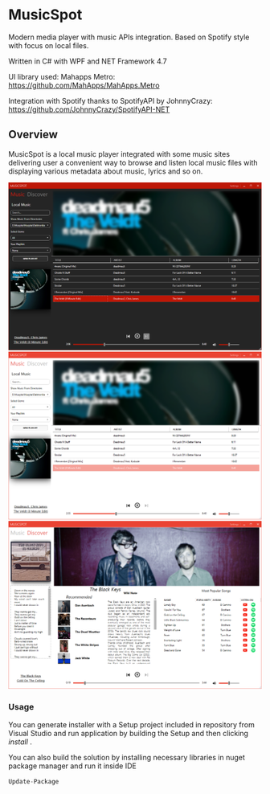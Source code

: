# MusicSpot
Modern media player with music APIs integration. Based on Spotify style with focus on local files.

Written in C# with WPF and NET Framework 4.7

UI library used: Mahapps Metro: https://github.com/MahApps/MahApps.Metro

Integration with Spotify thanks to SpotifyAPI by JohnnyCrazy: https://github.com/JohnnyCrazy/SpotifyAPI-NET

## Overview
MusicSpot is a local music player integrated with some music sites delivering user a convenient way to browse and listen local music files with displaying various metadata about music, lyrics and so on.

<img src = "images/front.png" width=700)>
<img src = "images/front%20white.png" width=700)>
<img src = "images/back%20white.png" width=700)>

### Usage
You can generate installer with a Setup project included in repository from Visual Studio and run application by building the Setup and then clicking <i> install </i>.

You can also build the solution by installing necessary libraries in nuget package manager and run it inside IDE

```c#
Update-Package
```



